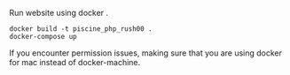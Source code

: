 Run website using docker . 

```
docker build -t piscine_php_rush00 .
docker-compose up
```


If you encounter permission issues, making sure that you are using docker for mac instead of docker-machine.
